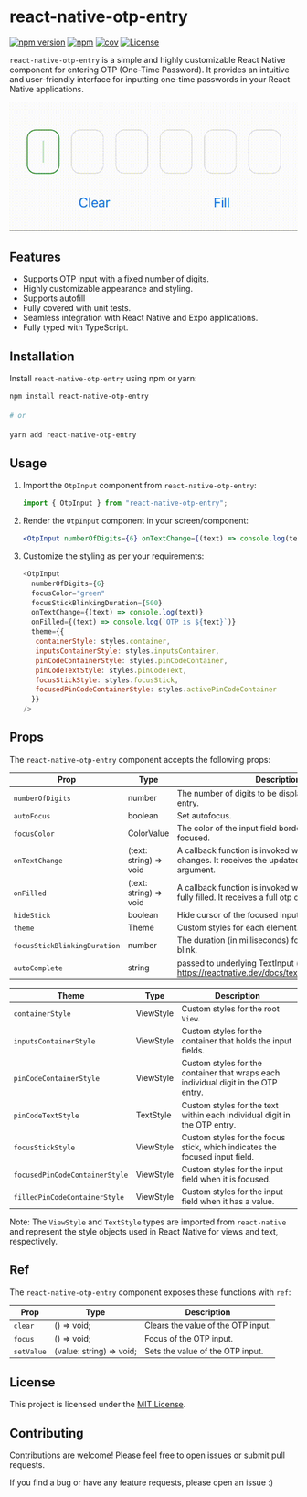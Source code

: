 # react-native-otp-entry

[![npm version](https://badge.fury.io/js/react-native-otp-entry.svg?&kill_cache=1)](https://badge.fury.io/js/react-native-otp-entry)
[![npm](https://img.shields.io/npm/dm/react-native-otp-entry.svg?&kill_cache=1)]()
[![cov](https://anday013.github.io/react-native-otp-entry/badges/coverage.svg?&kill_cache=1)](https://github.com/anday013/react-native-otp-entry/actions)
[![License](https://img.shields.io/badge/license-MIT-blue.svg?&kill_cache=1)](https://github.com/your-username/react-native-otp-entry/blob/main/LICENSE)

`react-native-otp-entry` is a simple and highly customizable React Native component for entering OTP (One-Time Password). It provides an intuitive and user-friendly interface for inputting one-time passwords in your React Native applications.

![Demo](otp_demo.gif)

## Features

- Supports OTP input with a fixed number of digits.
- Highly customizable appearance and styling.
- Supports autofill
- Fully covered with unit tests.
- Seamless integration with React Native and Expo applications.
- Fully typed with TypeScript.

## Installation

Install `react-native-otp-entry` using npm or yarn:

```bash
npm install react-native-otp-entry

# or

yarn add react-native-otp-entry
```

## Usage

1. Import the `OtpInput` component from `react-native-otp-entry`:

   ```javascript
   import { OtpInput } from "react-native-otp-entry";
   ```

2. Render the `OtpInput` component in your screen/component:

   ```jsx
   <OtpInput numberOfDigits={6} onTextChange={(text) => console.log(text)} />
   ```

3. Customize the styling as per your requirements:

   ```javascript
   <OtpInput
     numberOfDigits={6}
     focusColor="green"
     focusStickBlinkingDuration={500}
     onTextChange={(text) => console.log(text)}
     onFilled={(text) => console.log(`OTP is ${text}`)}
     theme={{
      containerStyle: styles.container,
      inputsContainerStyle: styles.inputsContainer,
      pinCodeContainerStyle: styles.pinCodeContainer,
      pinCodeTextStyle: styles.pinCodeText,
      focusStickStyle: styles.focusStick,
      focusedPinCodeContainerStyle: styles.activePinCodeContainer
     }}
   />
   ```

## Props

The `react-native-otp-entry` component accepts the following props:

| Prop                         | Type                   | Description                                                                                                    |
| ---------------------------- | ---------------------- | -------------------------------------------------------------------------------------------------------------- |
| `numberOfDigits`             | number                 | The number of digits to be displayed in the OTP entry.                                                         |
| `autoFocus`                  | boolean                | Set autofocus.                                                                                                 |
| `focusColor`                 | ColorValue             | The color of the input field border and stick when it is focused.                                              |
| `onTextChange`               | (text: string) => void | A callback function is invoked when the OTP text changes. It receives the updated text as an argument.         |
| `onFilled`                   | (text: string) => void | A callback function is invoked when the OTP input is fully filled. It receives a full otp code as an argument. |
| `hideStick`                  | boolean                | Hide cursor of the focused input.                                                                              |
| `theme`                      | Theme                  | Custom styles for each element.                                                                                |
| `focusStickBlinkingDuration` | number                 | The duration (in milliseconds) for the focus stick to blink.
| `autoComplete`               | string                 | passed to underlying TextInput (see: https://reactnative.dev/docs/textinput#autocomplete) |

| Theme                          | Type      | Description                                                                        |
| ------------------------------ | --------- | ---------------------------------------------------------------------------------- |
| `containerStyle`               | ViewStyle | Custom styles for the root `View`.                                                 |
| `inputsContainerStyle`         | ViewStyle | Custom styles for the container that holds the input fields.                       |
| `pinCodeContainerStyle`        | ViewStyle | Custom styles for the container that wraps each individual digit in the OTP entry. |
| `pinCodeTextStyle`             | TextStyle | Custom styles for the text within each individual digit in the OTP entry.          |
| `focusStickStyle`              | ViewStyle | Custom styles for the focus stick, which indicates the focused input field.        |
| `focusedPinCodeContainerStyle` | ViewStyle | Custom styles for the input field when it is focused.                              |
| `filledPinCodeContainerStyle`  | ViewStyle | Custom styles for the input field when it has a value.                             |

Note: The `ViewStyle` and `TextStyle` types are imported from `react-native` and represent the style objects used in React Native for views and text, respectively.

## Ref

The `react-native-otp-entry` component exposes these functions with `ref`:

| Prop       | Type                     | Description                        |
| ---------- | ------------------------ | ---------------------------------- |
| `clear`    | () => void;              | Clears the value of the OTP input. |
| `focus`    | () => void;              | Focus of the OTP input. |
| `setValue` | (value: string) => void; | Sets the value of the OTP input.   |

## License

This project is licensed under the [MIT License](https://github.com/your-username/react-native-otp-entry/blob/main/LICENSE).

## Contributing

Contributions are welcome! Please feel free to open issues or submit pull requests.

If you find a bug or have any feature requests, please open an issue :)
